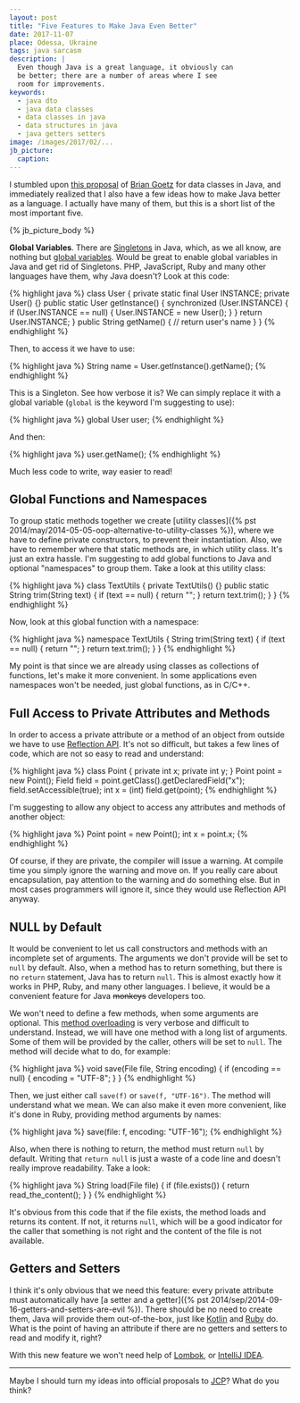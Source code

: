 ```yaml
---
layout: post
title: "Five Features to Make Java Even Better"
date: 2017-11-07
place: Odessa, Ukraine
tags: java sarcasm
description: |
  Even though Java is a great language, it obviously can
  be better; there are a number of areas where I see
  room for improvements.
keywords:
  - java dto
  - java data classes
  - data classes in java
  - data structures in java
  - java getters setters
image: /images/2017/02/...
jb_picture:
  caption:
---
```


I stumbled upon [this proposal](http://cr.openjdk.java.net/~briangoetz/amber/datum.html)
of [Brian Goetz](https://twitter.com/BrianGoetz)
for data classes in Java, and immediately
realized that I also have a few ideas how to make Java better
as a language. I actually have many of them, but this is a short list of the most
important five.

<!--more-->

{% jb_picture_body %}

**Global Variables**.
There are [Singletons](https://en.wikipedia.org/wiki/Singleton_pattern)
in Java,
which, as we all know, are nothing but
[global variables](https://en.wikipedia.org/wiki/Global_variable).
Would be great to enable global variables in Java and get rid of
Singletons. PHP, JavaScript, Ruby and many other languages
have them, why Java doesn't? Look at this code:

{% highlight java %}
class User {
  private static final User INSTANCE;
  private User() {}
  public static User getInstance() {
    synchronized (User.INSTANCE) {
      if (User.INSTANCE == null) {
        User.INSTANCE = new User();
      }
    }
    return User.INSTANCE;
  }
  public String getName() {
    // return user's name
  }
}
{% endhighlight %}

Then, to access it we have to use:

{% highlight java %}
String name = User.getInstance().getName();
{% endhighlight %}

This is a Singleton. See how verbose it is?
We can simply replace it with a global variable (`global` is the keyword
I'm suggesting to use):

{% highlight java %}
global User user;
{% endhighlight %}

And then:

{% highlight java %}
user.getName();
{% endhighlight %}

Much less code to write, way easier to read!

## Global Functions and Namespaces

To group static methods together we create
[utility classes]({% pst 2014/may/2014-05-05-oop-alternative-to-utility-classes %}),
where we have to define private constructors, to prevent their instantiation.
Also, we have to remember where that static methods are, in which utility
class. It's just an extra hassle. I'm suggesting to add global functions
to Java and optional "namespaces" to group them. Take a look at this
utility class:

{% highlight java %}
class TextUtils {
  private TextUtils() {}
  public static String trim(String text) {
    if (text == null) {
      return "";
    }
    return text.trim();
  }
}
{% endhighlight %}

Now, look at this global function with a namespace:

{% highlight java %}
namespace TextUtils {
  String trim(String text) {
    if (text == null) {
      return "";
    }
    return text.trim();
  }
}
{% endhighlight %}

My point is that since we are already using classes as collections
of functions, let's make it more convenient. In some applications even
namespaces won't be needed, just global functions, as in C/C++.

## Full Access to Private Attributes and Methods

In order to access a private attribute or a method of an object from outside we
have to use [Reflection API](https://docs.oracle.com/javase/tutorial/reflect/).
It's not so difficult, but takes a few lines
of code, which are not so easy to read and understand:

{% highlight java %}
class Point {
  private int x;
  private int y;
}
Point point = new Point();
Field field = point.getClass().getDeclaredField("x");
field.setAccessible(true);
int x = (int) field.get(point);
{% endhighlight %}

I'm suggesting to allow any object to access any attributes and methods
of another object:

{% highlight java %}
Point point = new Point();
int x = point.x;
{% endhighlight %}

Of course, if they are private, the compiler will issue a warning.
At compile time you simply ignore the warning and move on. If you really care
about encapsulation, pay attention to the warning and do something else. But
in most cases programmers will ignore it, since they would use
Reflection API anyway.

## NULL by Default

It would be convenient to let us call constructors and methods with an
incomplete set of arguments. The arguments we don't provide will be set
to `null` by default. Also, when a method has to return something, but
there is no `return` statement, Java has to return `null`. This is almost exactly how
it works in PHP, Ruby, and many other languages. I believe,
it would be a convenient feature for Java <del>monkeys</del> developers too.

We won't need to define a few methods, when some arguments are optional. This
[method overloading](https://docs.oracle.com/javase/tutorial/java/javaOO/methods.html)
is very verbose and difficult to understand. Instead, we
will have one method with a long list of arguments. Some of them will be
provided by the caller, others will be set to `null`. The method will
decide what to do, for example:

{% highlight java %}
void save(File file, String encoding) {
 if (encoding == null) {
   encoding = "UTF-8";
 }
}
{% endhighlight %}

Then, we just either call `save(f)` or `save(f, "UTF-16")`. The method will
understand what we mean. We can also make it even more convenient, like it's
done in Ruby, providing method arguments by names:

{% highlight java %}
save(file: f, encoding: "UTF-16");
{% endhighlight %}

Also, when there is nothing to return, the method must return `null` by default.
Writing that `return null` is just a waste of a code line and doesn't really
improve readability. Take a look:

{% highlight java %}
String load(File file) {
 if (file.exists()) {
   return read_the_content();
 }
}
{% endhighlight %}

It's obvious from this code that if the file exists, the method loads
and returns its content. If not, it returns `null`, which will be a good
indicator for the caller that something is not right and the content
of the file is not available.

## Getters and Setters

I think it's only obvious that we need this feature: every private attribute
must automatically have
[a setter and a getter]({% pst 2014/sep/2014-09-16-getters-and-setters-are-evil %}).
There should be no need
to create them, Java will provide them out-of-the-box, just like
[Kotlin](https://kotlinlang.org/docs/reference/properties.html)
and [Ruby](http://www.rubyist.net/~slagell/ruby/accessors.html) do.
What is the point of having an attribute if there are no getters and setters
to read and modify it, right?

With this new feature we won't need help of
[Lombok](https://projectlombok.org/features/GetterSetter),
or [IntelliJ IDEA](https://www.jetbrains.com/help/idea/generating-getters-and-setters.html).

<hr/>

Maybe I should turn my ideas into official proposals to
[JCP](https://jcp.org/en/participation/committee)? What do you think?
